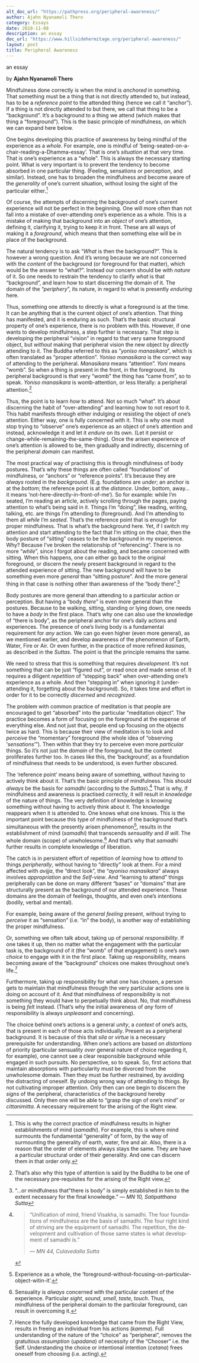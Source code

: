 ```yaml
---
alt_doc_url: "https://pathpress.org/peripheral-awareness/"
author: Ajahn Nyanamoli Thero
category: Essays
date: 2018-11-08
description: an essay
doc_url: "https://www.hillsidehermitage.org/peripheral-awareness/"
layout: post
title: Peripheral Awareness
---
```


an essay

by **Ajahn Nyanamoli Thero**



Mindfulness done correctly is when the mind is *anchored* in something.
That something must be a thing that is not directly attended to, but
instead, has to be a *reference point* to the attended thing (hence we
call it “anchor”). If a thing is not directly attended to but there, we
call that thing to be a “background”. It’s a background to a thing we
attend (which makes that thing a “foreground”). This is the basic
principle of mindfulness, on which we can expand here below.

One begins developing this practice of awareness by being mindful of the
experience as a *whole*. For example, one is mindful of
‘being-seated-on-a-chair-reading-a-Dhamma-essay’. That is one’s
*situation* at that very time. That is one’s experience as a “whole”.
This is always the necessary starting point. What is very important is
to prevent the tendency to become absorbed in one particular thing.
(Feeling, sensations or perception, and similar). Instead, one has to
broaden the mindfulness and become aware of the *generality* of one’s
current situation, without losing the sight of the particular
either.[^1]

Of course, the attempts of discerning the background of one’s current
experience will not be perfect in the beginning. One will more often
than not fall into a mistake of over-attending one’s experience as a
whole. This is a mistake of making that background into an *object* of
one’s attention, defining it, clarifying it, trying to keep it in front.
These are all ways of making it a *foreground*, which means that then
something else will be in place of the background.

The natural tendency is to ask “*What* is then the background?”. This is
however a wrong question. And it’s wrong because we are not concerned
with the *content* of the background (or foreground for that matter),
which would be the answer to “what?”. Instead our concern should be with
*nature* of it. So one needs to restrain the tendency to clarify *what*
is that “background”, and learn how to start discerning the domain of
it. The domain of the “*periphery*”, its nature, in regard to what is
presently *enduring* here.

Thus, something one attends to directly is what a foreground is at the
time. It can be anything that is the current object of one’s attention.
That thing has manifested, and it is enduring as such. That’s the basic
structural property of one’s experience, there is no problem with this.
However, if one wants to develop mindfulness, a step further is
necessary. That step is developing the peripheral “vision” in regard to
that very same foreground object, but *without* making that peripheral
vision the new object by *directly* attending to it. The Buddha referred
to this as “<span lang="pi">*yoniso manasikara*</span>”, which is often
translated as “proper attention”. <span lang="pi">*Yoniso
manasikara*</span> is the correct way of attending to the peripheral.
<span lang="pi">*Manasikara*</span> means “attention”.
<span lang="pi">*Yoni*</span> means “womb”. So when a thing is present
in the front, in the foreground, its peripheral background is that very
“womb” the thing has “came from”, so to speak. <span lang="pi">*Yoniso
manasikara*</span> is womb-attention, or less literally: a peripheral
attention.[^2]

Thus, the point is to learn *how* to attend. Not so much “what”. It’s
about discerning the habit of “over-attending” and learning how to not
resort to it. This habit manifests through either indulging or resisting
the object of one’s attention. Either way, one is fully concerned with
it. This is why one must stop trying to “observe” one’s experience as an
object of one’s attention and instead, acknowledge it and let it
*endure* on its own. (Let it persist or
change-while-remaining-the-same-thing). Once the arisen experience of
one’s attention is allowed to be, then gradually and indirectly,
discerning of the peripheral *domain* can manifest.

The most practical way of practising this is through mindfulness of body
postures. That’s why these things are often called “foundations” of
mindfulness, or “anchors” or “reference points”. It’s because they are
*always* rooted in the *background*. (E.g. foundations are *under*; an
anchor is at the *bottom*; the reference point is at the *distance*.
Under, bottom, away… it means ‘not-here-directly-in-front-of-me’). So
for example: while I’m seated, I’m reading an article, actively
scrolling through the pages, paying attention to what’s being said in
it. Things I’m “doing”, like reading, writing, talking, etc. are things
I’m attending to (foreground). And I’m attending to them all *while* I’m
*seated*. That’s the reference point that is enough for proper
mindfulness. That is what’s the background here. Yet, if I switch my
attention and start attending to the fact that I’m sitting on the chair,
then the body posture of “sitting” ceases to be the background in my
experience. Why? Because I’ve broken the relationship of “referencing”.
There is no more “*while*”, since I forgot about the reading, and became
concerned with sitting. When this happens, one can either go back to the
original foreground, or discern the newly present background in regard
to the attended experience of sitting. The new background will have to
be something even more *general* than “sitting posture”. And the more
general thing in that case is nothing other than awareness of the “body
there”.[^3]

Body postures are more general than attending to a particular action or
perception. But having a “body *there*” is even more general than the
postures. Because to be walking, sitting, standing or lying down, one
needs to have a *body* in the first place. That’s why one can also use
the knowledge of “there is body”, as the peripheral anchor for one’s
daily actions and experiences. The presence of one’s living body is a
fundamental requirement for *any* action. We can go even higher (even
more general), as we mentioned earlier, and develop awareness of the
phenomenon of Earth, Water, Fire or Air. Or even further, in the
practice of more refined <span lang="pi">*kasinas*</span>, as described
in the <span lang="pi">*Suttas*</span>. The point is that the principle
remains the same.

We need to stress that this is something that requires *development*.
It’s not something that can be just “figured out”, or read once and made
sense of. It requires a diligent *repetition* of “stepping back” when
over-attending one’s experience as a whole. And then “stepping in” when
ignoring it (under-attending it, forgetting about the background). So,
it takes time and effort in order for it to be correctly *discerned* and
*recognized*.

The problem with common practice of meditation is that people are
encouraged to get “absorbed” into the particular “meditation object”.
The practice becomes a form of focusing on the foreground at the expense
of everything else. And not just that, people end up focusing on the
objects twice as hard. This is because their view of meditation is to
look and *perceive* the “momentary” foreground (the whole idea of
“observing ‘*sensations*’”). Then within that they try to perceive even
more *particular* things. So it’s not just the *domain* of the
foreground, but the content proliferates further too. In cases like
this, the ‘background’, as a foundation of mindfulness that needs to be
understood, is even further obscured.

The ‘reference point’ means being aware of something, without having to
actively think about it. That’s the basic principle of mindfulness. This
should *always* be the basis for <span lang="pi">*samadhi*</span>
(according to the <span lang="pi">*Suttas*</span>).[^4] That is why, if
mindfulness and awareness is practised correctly, it will result in
*knowledge* of the nature of things. The very definition of knowledge is
knowing something without having to actively think about it. The
knowledge reappears when it is attended to. One knows what one knows.
This is the important point because this type of mindfulness of the
background that’s simultaneous with the presently arisen phenomenon[^5],
results in the establishment of mind (<span lang="pi">*samadhi*</span>)
that transcends *sensuality* and *ill will*. The whole domain (scope) of
unwholesome.[^6] And that’s why that <span lang="pi">*samadhi*</span>
further results in complete knowledge of liberation.

The catch is in persistent effort of repetition of *learning* how to
*attend* to things *peripherally*, without having to “directly” look at
them. For a mind affected with <span lang="pi">*avijja*</span>, the
“direct look”, the “<span lang="pi">*ayoniso manasikara*</span>” always
involves *appropriation* and the *Self-view*. And “learning to attend”
things peripherally can be done on many different “bases” or “domains”
that are structurally present as the background of our attended
experience. These domains are the domain of feelings, thoughts, and even
one’s intentions (bodily, verbal and mental).

For example, being aware of the *general feeling* present, without
trying to *perceive* it as “sensation” (i.e. “in” the body), is another
way of establishing the proper mindfulness.

Or, something we often talk about, taking up of personal
*responsibility*. If one takes it up, then no matter what the engagement
with the particular task is, the background of it (the “womb” of that
engagement) is one’s own *choice* to engage with it in the first place.
Taking up responsibility, means becoming aware of the “background”
choices one makes throughout one’s life.[^7]

Furthermore, taking up responsibility for what one has chosen, a person
gets to maintain that mindfulness through the very particular actions
one is doing on account of it. And that mindfulness of responsibility is
not something they would have to perpetually think about. No, that
mindfulness is being *felt* instead. (That’s why the initial awareness
of *any* form of responsibility is always *unpleasant* and concerning).

The choice behind one’s actions is a general *unity*, a *context* of
one’s acts, that is present in each of those acts individually. Present
as a peripheral background. It is because of this that
<span lang="pi">*sila*</span> or *virtue* is a necessary prerequisite
for understanding. When one’s actions are based on *distortions* of
priority (particular sensuality *over* general nature of choice
regarding it, for example), one cannot see a clear responsible
background while engaged in such pursuits. No perspective, so to speak.
So, first actions that maintain absorptions with particularity must be
divorced from the unwholesome domain. Then they must be further
restrained, by avoiding the distracting of oneself. By undoing wrong way
of attending to things. By not cultivating improper attention. Only then
can one begin to discern the *signs* of the peripheral, characteristics
of the background hereby discussed. Only then one will be able to “grasp
the sign of one’s mind” or <span lang="pi">*cittanimitta*</span>. A
necessary requirement for the arising of the Right view.

[^1]: This is why the correct practice of mindfulness results in higher
    establishments of mind (<span lang="pi">*samadhi*</span>). For
    example, this is where mind surmounts the fundamental “generality”
    of form, by the way of surmounting the generality of earth, water,
    fire and air. Also, there is a reason that the order of elements
    always stays the same. They are have a particular structural order
    of their generality. And one can discern them in that order only.

[^2]: That’s also why this type of attention is said by the Buddha to be
    one of the necessary pre-requisites for the arising of the Right
    view.

[^3]: “…or mindfulness that”there is body” is simply established in him
    to the extent necessary for the final knowledge.” — <cite>MN 10,
    Satipatthana Sutta</cite>

[^4]:
    <div lang="en">

    > “Unification of mind, friend Visakha, is samadhi. The four
    > foundations of mindfulness are the basis of samadhi. The four
    > right kind of striving are the equipment of samadhi. The
    > repetition, the development and cultivation of those same states
    > is what development of samadhi is.”
    >
    > — <cite>MN 44, Culavedalla Sutta</cite>

    </div>

[^5]: Experience as a whole, the
    ‘foreground-without-focusing-on-particular-object-witin-it’.

[^6]: Sensuality is *always* concerned with the particular content of
    the experience. Particular *sight*, *sound*, *smell*, *taste*,
    *touch*. Thus, mindfulness of the peripheral domain to the
    particular foreground, can result in overcoming it.

[^7]: Hence the fully developed knowledge that came from the Right View,
    results in freeing an individual from his actions
    (<span lang="pi">*kamma*</span>). Full understanding of the nature
    of the “choice” as “peripheral”, removes the gratuitous *assumption*
    (<span lang="pi">*upadana*</span>) of necessity of the “Chooser”
    i.e. the Self. Understanding the choice or intentional intention
    (<span lang="pi">*cetana*</span>) frees oneself from choosing
    (i.e. acting).
